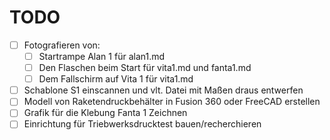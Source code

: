 # TODO

- [ ] Fotografieren von:
  - [ ] Startrampe Alan 1 für alan1.md
  - [ ] Den Flaschen beim Start für vita1.md und fanta1.md
  - [ ] Dem Fallschirm auf Vita 1 für vita1.md
- [ ] Schablone S1 einscannen und vlt. Datei mit Maßen draus entwerfen
- [ ] Modell von Raketendruckbehälter in Fusion 360 oder FreeCAD erstellen
- [ ] Grafik für die Klebung Fanta 1 Zeichnen
- [ ] Einrichtung für Triebwerksdrucktest bauen/recherchieren
